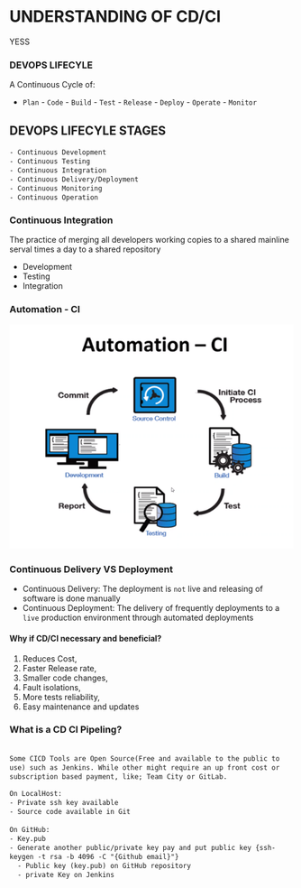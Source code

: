 # UNDERSTANDING OF CD/CI
YESS
### DEVOPS LIFECYLE
A Continuous Cycle of:
- `Plan` - `Code` - `Build` - `Test` - `Release` - `Deploy` - `Operate` - `Monitor`

## DEVOPS LIFECYLE STAGES
```
- Continuous Development
- Continuous Testing
- Continuous Integration
- Continuous Delivery/Deployment
- Continuous Monitoring
- Continuous Operation
```


### Continuous Integration
The practice of merging all developers working copies to a shared mainline serval times a day to a shared repository
- Development
- Testing
- Integration

### Automation - CI
![](img/Automation-CI.png)


### Continuous Delivery VS Deployment
- Continuous Delivery: The deployment is `not` live and releasing of software is done manually
- Continuous Deployment: The delivery of frequently deployments to a `live` production environment through automated deployments

#### Why if CD/CI necessary and beneficial?
1. Reduces Cost,
2. Faster Release rate,
3. Smaller code changes,
4. Fault isolations,
5. More tests reliability,
6. Easy maintenance and updates


### What is a CD CI Pipeling?
``` A CD/CD pipeline main purpose is for the automation and integration, testing and deploying software to a production environment. It initialize of code builds, automates testing and automates deployments, which time effective and decreases human errors in testing and deploying as  well as outputs any stages failures.

Some CICD Tools are Open Source(Free and available to the public to use) such as Jenkins. While other might require an up front cost or subscription based payment, like; Team City or GitLab.
```

```
On LocalHost:
- Private ssh key available
- Source code available in Git

On GitHub:
- Key.pub
- Generate another public/private key pay and put public key {ssh-keygen -t rsa -b 4096 -C "{Github email}"}
  - Public key (key.pub) on GitHub repository
  - private Key on Jenkins
